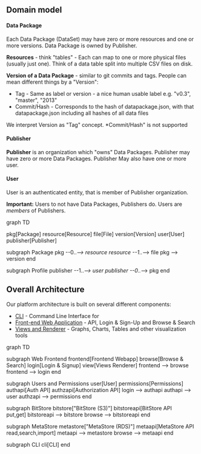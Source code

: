 ## Domain model

#### Data Package

Each Data Package (DataSet) may have zero or more resources and one or more versions. Data Package is owned by Publisher.

**Resources** - think "tables" - Each can map to one or more physical files (usually just one). Think of a data table split into multiple CSV files on disk.

**Version of a Data Package** - similar to git commits and tags. People can mean different things by a "Version":

* Tag - Same as label or version - a nice human usable label e.g. "v0.3", "master", "2013"
* Commit/Hash - Corresponds to the hash of datapackage.json, with that datapackage.json including all hashes of all data files

We interpret Version as "Tag" concept. *Commit/Hash" is not supported

#### Publisher

**Publisher** is an organization which "owns" Data Packages. Publisher may have zero or more Data Packages. Publisher May also have one or more user.

#### User

User is an authenticated entity, that is member of Publisher organization.

**Important:** Users to not have Data Packages, Publishers do. Users are *members* of Publishers.

<div class="mermaid">
graph TD

pkg[Package]
resource[Resource]
file[File]
version[Version]
user[User]
publisher[Publisher]

subgraph Package
  pkg --0..*--> resource
  resource --1..*--> file
  pkg --> version
end

subgraph Profile
  publisher --1..*--> user
  publisher --0..*--> pkg
end
</div>

## Overall Architecture

Our platform architecture is built on several different components:

* [CLI][dpm-py] - Command Line Interface for
* [Front-end Web Application][dpr-api] - API, Login & Sign-Up and Browse & Search
* [Views and Renderer][dpr-js] - Graphs, Charts, Tables and other visualization tools

[dpr-api]: https://github.com/frictionlessdata/dpr-api
[dpr-js]: https://github.com/frictionlessdata/dpr-js
[dpm-py]: https://github.com/frictionlessdata/dpm-py

<div class="mermaid">
graph TD

subgraph Web Frontend
  frontend[Frontend Webapp]
  browse[Browse & Search]
  login[Login & Signup]
  view[Views Renderer]
  frontend --> browse
  frontend --> login
end

subgraph Users and Permissions
  user[User]
  permissions[Permissions]
  authapi[Auth API]
  authzapi[Authorization API]
  login --> authapi
  authapi --> user
  authzapi --> permissions
end

subgraph BitStore
  bitstore["BitStore (S3)"]
  bitstoreapi[BitStore API<br/>put,get]
  bitstoreapi --> bitstore
  browse --> bitstoreapi
end

subgraph MetaStore
  metastore["MetaStore (RDS)"]
  metaapi[MetaStore API<br/>read,search,import]
  metaapi --> metastore
  browse --> metaapi
end

subgraph CLI
  cli[CLI]
end
</div>
